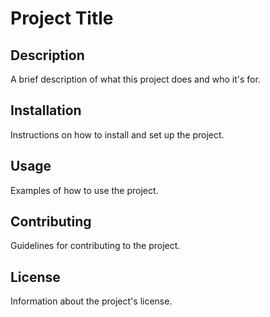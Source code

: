 # Project Title

## Description
A brief description of what this project does and who it's for.

## Installation
Instructions on how to install and set up the project.

## Usage
Examples of how to use the project.

## Contributing
Guidelines for contributing to the project.

## License
Information about the project's license.